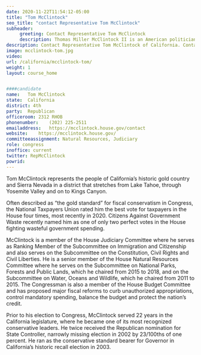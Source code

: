 ```yaml
---
date: 2020-11-22T11:54:12-05:00
title: "Tom McClintock"
seo_title: "contact Representative Tom McClintock"
subheader:
     greeting: Contact Representative Tom McClintock 
     description: Thomas Miller McClintock II is an American politician serving as the U.S. Representative for California's 4th congressional district since 2009. A member of the Republican Party, his district is located in Northern California and covers Yosemite National Park.
description: Contact Representative Tom McClintock of California. Contact information for Tom McClintock includes email address, phone number, and mailing address.
image: mcclintock-tom.jpg
video: 
url: /california/mcclintock-tom/
weight: 1
layout: course_home


####candidate
name:	Tom McClintock
state:	California
district: 4th
party:	Republican
officeroom:	2312 RHOB
phonenumber:	(202) 225-2511
emailaddress:	https://mcclintock.house.gov/contact
website:	https://mcclintock.house.gov/
committeeassignment: Natural Resources, Judiciary
role: congress
inoffice: current
twitter: RepMcClintock
powrid: 
---
```

Tom McClintock represents the people of California’s historic gold country and Sierra Nevada in a district that stretches from Lake Tahoe, through Yosemite Valley and on to Kings Canyon.  

Often described as “the gold standard” for fiscal conservatism in Congress, the National Taxpayers Union rated him the best vote for taxpayers in the House four times, most recently in 2020.  Citizens Against Government Waste recently named him as one of only two perfect votes in the House fighting wasteful government spending.

McClintock is a member of the House Judiciary Committee where he serves as Ranking Member of the Subcommittee on Immigration and Citizenship and also serves on the Subcommittee on the Constitution, Civil Rights and Civil Liberties.  He is a senior member of the House Natural Resources Committee where he serves on the Subcommittee on National Parks, Forests and Public Lands, which he chaired from 2015 to 2018, and on the Subcommittee on Water, Oceans and Wildlife, which he chaired from 2011 to 2015.  The Congressman is also a member of the House Budget Committee and has proposed major fiscal reforms to curb unauthorized appropriations, control mandatory spending, balance the budget and protect the nation’s credit.

Prior to his election to Congress, McClintock served 22 years in the California legislature, where he became one of its most recognized conservative leaders.  He twice received the Republican nomination for State Controller, narrowly missing election in 2002 by 23/100ths of one percent.  He ran as the conservative standard bearer for Governor in California’s historic recall election in 2003.

